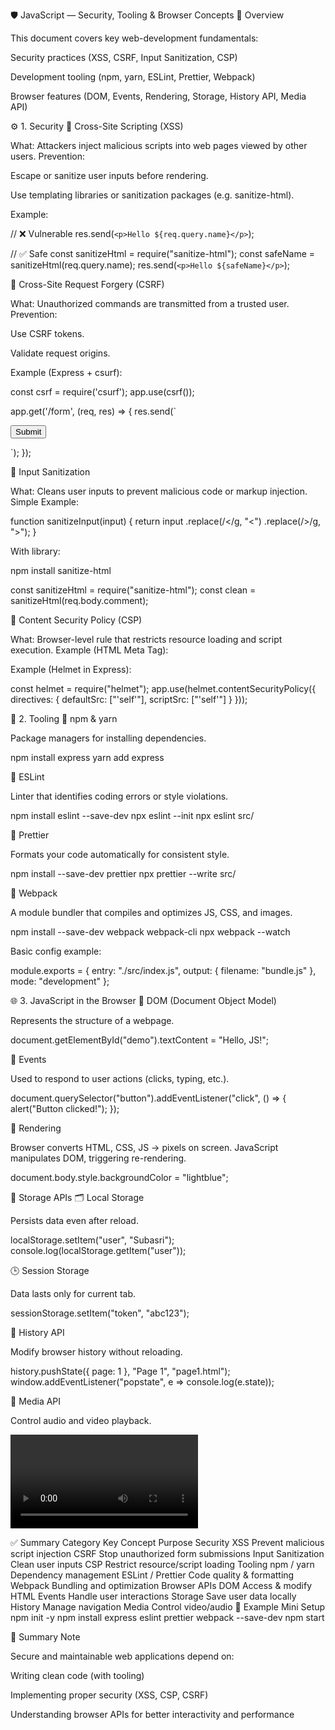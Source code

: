 🛡️ JavaScript — Security, Tooling & Browser Concepts
📘 Overview

This document covers key web-development fundamentals:

Security practices (XSS, CSRF, Input Sanitization, CSP)

Development tooling (npm, yarn, ESLint, Prettier, Webpack)

Browser features (DOM, Events, Rendering, Storage, History API, Media API)

⚙️ 1. Security
🔹 Cross-Site Scripting (XSS)

What: Attackers inject malicious scripts into web pages viewed by other users.
Prevention:

Escape or sanitize user inputs before rendering.

Use templating libraries or sanitization packages (e.g. sanitize-html).

Example:

// ❌ Vulnerable
res.send(`<p>Hello ${req.query.name}</p>`);

// ✅ Safe
const sanitizeHtml = require("sanitize-html");
const safeName = sanitizeHtml(req.query.name);
res.send(`<p>Hello ${safeName}</p>`);

🔹 Cross-Site Request Forgery (CSRF)

What: Unauthorized commands are transmitted from a trusted user.
Prevention:

Use CSRF tokens.

Validate request origins.

Example (Express + csurf):

const csrf = require('csurf');
app.use(csrf());

app.get('/form', (req, res) => {
  res.send(`<form method="POST">
    <input type="hidden" name="_csrf" value="${req.csrfToken()}">
    <button type="submit">Submit</button>
  </form>`);
});

🔹 Input Sanitization

What: Cleans user inputs to prevent malicious code or markup injection.
Simple Example:

function sanitizeInput(input) {
  return input
    .replace(/</g, "&lt;")
    .replace(/>/g, "&gt;");
}


With library:

npm install sanitize-html

const sanitizeHtml = require("sanitize-html");
const clean = sanitizeHtml(req.body.comment);

🔹 Content Security Policy (CSP)

What: Browser-level rule that restricts resource loading and script execution.
Example (HTML Meta Tag):

<meta http-equiv="Content-Security-Policy" content="default-src 'self'; script-src 'self';">


Example (Helmet in Express):

const helmet = require("helmet");
app.use(helmet.contentSecurityPolicy({
  directives: { defaultSrc: ["'self'"], scriptSrc: ["'self'"] }
}));

🧰 2. Tooling
🔹 npm & yarn

Package managers for installing dependencies.

npm install express
yarn add express

🔹 ESLint

Linter that identifies coding errors or style violations.

npm install eslint --save-dev
npx eslint --init
npx eslint src/

🔹 Prettier

Formats your code automatically for consistent style.

npm install --save-dev prettier
npx prettier --write src/

🔹 Webpack

A module bundler that compiles and optimizes JS, CSS, and images.

npm install --save-dev webpack webpack-cli
npx webpack --watch


Basic config example:

module.exports = {
  entry: "./src/index.js",
  output: { filename: "bundle.js" },
  mode: "development"
};

🌐 3. JavaScript in the Browser
🔹 DOM (Document Object Model)

Represents the structure of a webpage.

document.getElementById("demo").textContent = "Hello, JS!";

🔹 Events

Used to respond to user actions (clicks, typing, etc.).

document.querySelector("button").addEventListener("click", () => {
  alert("Button clicked!");
});

🔹 Rendering

Browser converts HTML, CSS, JS → pixels on screen.
JavaScript manipulates DOM, triggering re-rendering.

document.body.style.backgroundColor = "lightblue";

🔹 Storage APIs
🗂 Local Storage

Persists data even after reload.

localStorage.setItem("user", "Subasri");
console.log(localStorage.getItem("user"));

🕒 Session Storage

Data lasts only for current tab.

sessionStorage.setItem("token", "abc123");

🔹 History API

Modify browser history without reloading.

history.pushState({ page: 1 }, "Page 1", "page1.html");
window.addEventListener("popstate", e => console.log(e.state));

🔹 Media API

Control audio and video playback.

<video id="vid" src="sample.mp4" controls></video>
<script>
  const v = document.getElementById("vid");
  v.play();
</script>

✅ Summary
Category	Key Concept	Purpose
Security	XSS	Prevent malicious script injection
	CSRF	Stop unauthorized form submissions
	Input Sanitization	Clean user inputs
	CSP	Restrict resource/script loading
Tooling	npm / yarn	Dependency management
	ESLint / Prettier	Code quality & formatting
	Webpack	Bundling and optimization
Browser APIs	DOM	Access & modify HTML
	Events	Handle user interactions
	Storage	Save user data locally
	History	Manage navigation
	Media	Control video/audio
🧩 Example Mini Setup
npm init -y
npm install express eslint prettier webpack --save-dev
npm start

💬 Summary Note

Secure and maintainable web applications depend on:

Writing clean code (with tooling)

Implementing proper security (XSS, CSP, CSRF)

Understanding browser APIs for better interactivity and performance
